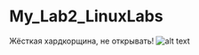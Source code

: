 # My_Lab2_LinuxLabs
Жёсткая хардкорщина, не открывать!
![alt text](https://media.discordapp.net/attachments/640880040300642332/791230604955090954/2_5420618708919780782-1.gif)
